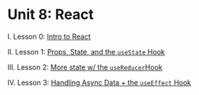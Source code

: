 # Unit 8: React

I. Lesson 0: [Intro to React](https://github.com/The-Marcy-Lab-School/se-unit-8/tree/master/lesson-0-intro-to-react)

II. Lesson 1: [Props, State, and the `useState` Hook](https://github.com/The-Marcy-Lab-School/se-unit-8/tree/master/lesson-1-props_state_useState)

III. Lesson 2: [More state w/ the `useReducer`Hook](https://github.com/The-Marcy-Lab-School/se-unit-8/tree/master/lesson-2-working-with-state)

IV. Lesson 3: [Handling Async Data + the `useEffect` Hook](https://github.com/The-Marcy-Lab-School/se-unit-8/tree/master/lesson-3-async-and-use-effect)
